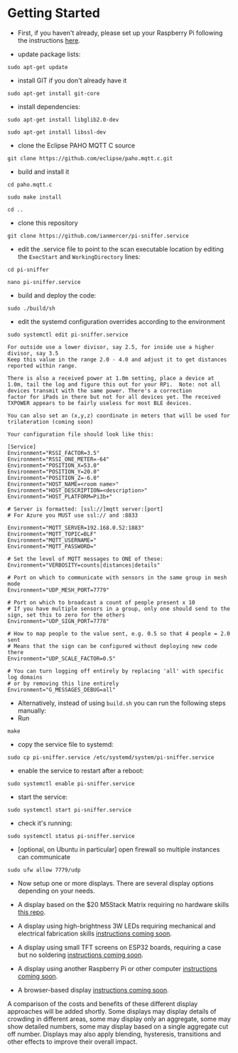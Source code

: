 # Getting Started

* First, if you haven't already, please set up your Raspberry Pi 
following the instructions [here](RaspberrySetup.md).

* update package lists:

`sudo apt-get update`

* install GIT if you don't already have it

`sudo apt-get install git-core`

* install dependencies: 

`sudo apt-get install libglib2.0-dev`

`sudo apt-get install libssl-dev`

* clone the Eclipse PAHO MQTT C source

`git clone https://github.com/eclipse/paho.mqtt.c.git`

* build and install it

`cd paho.mqtt.c`

`sudo make install`

`cd ..`

* clone this repository

`git clone https://github.com/ianmercer/pi-sniffer.service`

* edit the .service file to point to the scan executable location by editing the `ExecStart` and `WorkingDirectory` lines:

`cd pi-sniffer`

`nano pi-sniffer.service`

* build and deploy the code:

`sudo ./build/sh`

* edit the systemd configuration overrides according to the environment

`sudo systemctl edit pi-sniffer.service`

    For outside use a lower divisor, say 2.5, for inside use a higher divisor, say 3.5
    Keep this value in the range 2.0 - 4.0 and adjust it to get distances reported within range.

    There is also a received power at 1.0m setting, place a device at 1.0m, tail the log and figure this out for your RPi.  Note: not all devices transmit with the same power. There's a correction
    factor for iPads in there but not for all devices yet. The received TXPOWER appears to be fairly useless for most BLE devices.

    You can also set an (x,y,z) coordinate in meters that will be used for trilateration (coming soon)

    Your configuration file should look like this:

````
[Service]
Environment="RSSI_FACTOR=3.5"
Environment="RSSI_ONE_METER=-64"
Environment="POSITION_X=53.0"
Environment="POSITION_Y=20.0"
Environment="POSITION_Z=-6.0"
Environment="HOST_NAME=<room name>"
Environment="HOST_DESCRIPTION=<description>"
Environment="HOST_PLATFORM=Pi3b+"

# Server is formatted: [ssl://]mqtt server:[port]
# For Azure you MUST use ssl:// and :8833

Environment="MQTT_SERVER=192.168.0.52:1883"
Environment="MQTT_TOPIC=BLF"
Environment="MQTT_USERNAME="
Environment="MQTT_PASSWORD="

# Set the level of MQTT messages to ONE of these:
Environment="VERBOSITY=counts|distances|details"

# Port on which to communicate with sensors in the same group in mesh mode
Environment="UDP_MESH_PORT=7779"

# Port on which to broadcast a count of people present x 10
# If you have multiple sensors in a group, only one should send to the sign, set this to zero for the others
Environment="UDP_SIGN_PORT=7778"

# How to map people to the value sent, e.g. 0.5 so that 4 people = 2.0 sent
# Means that the sign can be configured without deploying new code there
Environment="UDP_SCALE_FACTOR=0.5"

# You can turn logging off entirely by replacing 'all' with specific log domains
# or by removing this line entirely
Environment="G_MESSAGES_DEBUG=all"

````

* Alternatively, instead of using `build.sh` you can run the following steps manually:
* Run 

`make`
* copy the service file to systemd:


`sudo cp pi-sniffer.service /etc/systemd/system/pi-sniffer.service`
* enable the service to restart after a reboot:

`sudo systemctl enable pi-sniffer.service`
* start the service:

`sudo systemctl start pi-sniffer.service`
* check it's running:

`sudo systemctl status pi-sniffer.service`

* [optional, on Ubuntu in particular] open firewall so multiple instances can communicate

`sudo ufw allow 7779/udp`

* Now setup one or more displays. There are several display options depending on your needs.
 
 * A display based on the $20 M5Stack Matrix requiring no hardware skills [this repo](https://github.com/IanMercer/CrowdAlertM5StackMatrix).
 * A display using high-brightness 3W LEDs requiring mechanical and electrical fabrication skills [instructions coming soon](GettingStarted.md).
 * A display using small TFT screens on ESP32 boards, requiring a case but no soldering [instructions coming soon](GettingStarted.md).
 * A display using another Raspberry Pi or other computer [instructions coming soon](GettingStarted.md).
 * A browser-based display [instructions coming soon](GettingStarted.md).

A comparison of the costs and benefits of these different display approaches will be added shortly. Some displays may display details of crowding in different areas, some may display only an aggregate, some may show detailed numbers, some may display based on a single aggregate cut off number. Displays may also apply blending, hysteresis, transitions and other effects to improve their overall impact.

